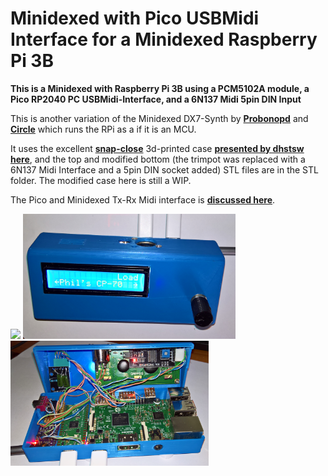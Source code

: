 # Minidexed with Pico USBMidi Interface for a Minidexed Raspberry Pi 3B

**This is a Minidexed with Raspberry Pi 3B using a PCM5102A module, a Pico RP2040 PC USBMidi-Interface, and a 6N137 Midi 5pin DIN Input**

This is another variation of the Minidexed DX7-Synth by [**Probonopd**](https://github.com/probonopd/MiniDexed) and [**Circle**](https://github.com/rsta2/circle) which runs the RPi as a if it is an MCU. 

It uses the excellent [**snap-close**](images/DHSbuild.png) 3d-printed case [**presented by dhstsw here**](https://github.com/probonopd/MiniDexed/discussions/165), and the top and modified bottom (the trimpot was replaced with a 6N137 Midi Interface and a 5pin DIN socket added) STL files are in the STL folder. The modified case here is still a WIP. 

The Pico and Minidexed Tx-Rx Midi interface is [**discussed here**](https://github.com/TobiasVanDyk/Microdexed-Synth-Variations/tree/main/PicoUSBMidi-PCInterface).

<p align="left">
<img src="images/minidexed2.png" height="200" />   
<img src="images/minidexedpicopi2.png" height="200" /> 
<img src="images/minidexedpicopi1.png" height="200" /> 
</p>
